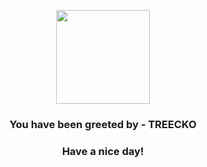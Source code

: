 <p align="center">
            <img src="https://raw.githubusercontent.com/PokeAPI/sprites/master/sprites/pokemon/252.png" width="150" height="150">
          </p>
          <h3 align="center">You have been greeted by - <b>TREECKO</b></h3>
          <h3 align="center">Have a nice day!</h3>
